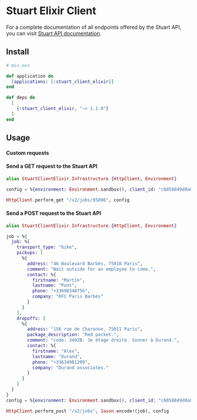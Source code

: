 # Stuart Elixir Client

For a complete documentation of all endpoints offered by the Stuart API, you can visit [Stuart API documentation](https://stuart.api-docs.io).

## Install

```elixir
# mix.exs

def application do
  [applications: [:stuart_client_elixir]]
end

def deps do
  [
    {:stuart_client_elixir, "~> 1.1.0"}
  ]
end
```

## Usage

#### Custom requests

#### Send a GET request to the Stuart API

```elixir
alias StuartClientElixir.Infrastructure.{HttpClient, Environment}

config = %{environment: Environment.sandbox(), client_id: "c6058849d0a056fc743203acb...103485c3edc51b16a9260cc7a7688", client_secret: "aa6a415fce31967501662c1960f...cff99acb19dbc1aae6f76c9c619"}

HttpClient.perform_get "/v2/jobs/95896", config
```

#### Send a POST request to the Stuart API

```elixir
alias StuartClientElixir.Infrastructure.{HttpClient, Environment}

job = %{
  job: %{
    transport_type: "bike",
    pickups: [
      %{
        address: "46 Boulevard Barbès, 75018 Paris",
        comment: "Wait outside for an employee to come.",
        contact: %{
          firstname: "Martin",
          lastname: "Pont",
          phone: "+33698348756",
          company: "KFC Paris Barbès"
        }
      }
    ],
    dropoffs: [
      %{
        address: "156 rue de Charonne, 75011 Paris",
        package_description: "Red packet.",
        comment: "code: 3492B. 3e étage droite. Sonner à Durand.",
        contact: %{
          firstname: "Alex",
          lastname: "Durand",
          phone: "+33634981209",
          company: "Durand associates."
        }
      }
    ]
  }
}
config = %{environment: Environment.sandbox(), client_id: "c6058849d0a056fc743203acb8e6a8...85c3edc51b16a9260cc7a7688", client_secret: "aa6a415fce31967501662c1960fcbfb...9acb19dbc1aae6f76c9c619"}

HttpClient.perform_post "/v2/jobs", Jason.encode!(job), config

